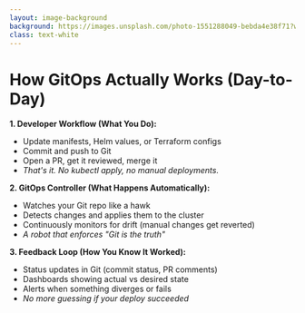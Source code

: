 ```yaml
---
layout: image-background
background: https://images.unsplash.com/photo-1551288049-bebda4e38f71?w=1920&q=80
class: text-white
---
```


<div class="backdrop-blur-sm bg-black/60 p-6 rounded-lg text-xs">

# How GitOps Actually Works (Day-to-Day)

**1. Developer Workflow (What You Do):**
- Update manifests, Helm values, or Terraform configs
- Commit and push to Git
- Open a PR, get it reviewed, merge it
- *That's it. No kubectl apply, no manual deployments.*

<div class="mt-3" />

**2. GitOps Controller (What Happens Automatically):**
- Watches your Git repo like a hawk
- Detects changes and applies them to the cluster
- Continuously monitors for drift (manual changes get reverted)
- *A robot that enforces "Git is the truth"*

<div class="mt-3" />

**3. Feedback Loop (How You Know It Worked):**
- Status updates in Git (commit status, PR comments)
- Dashboards showing actual vs desired state
- Alerts when something diverges or fails
- *No more guessing if your deploy succeeded*

</div>

